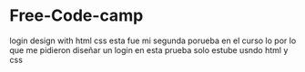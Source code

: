 # Free-Code-camp
login design with html css
esta fue mi segunda porueba en el curso lo por lo que me pidieron diseñar un login
en esta prueba solo estube usndo html y css 
